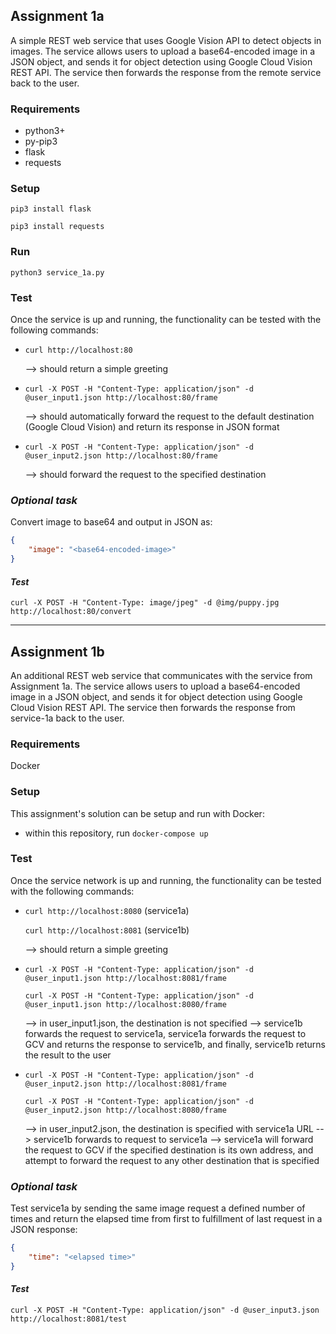 ## Assignment 1a
A simple REST web service that uses Google Vision API to detect objects in images. 
The service allows users to upload a base64-encoded image in a JSON object, and sends it for object detection using Google Cloud Vision REST API. 
The service then forwards the response from the remote service back to the user.

### Requirements
- python3+
- py-pip3 
- flask
- requests

### Setup
`pip3 install flask`

`pip3 install requests`
 
### Run
`python3 service_1a.py`

### Test
Once the service is up and running, the functionality can be tested with the following commands:

- `curl http://localhost:80`

    --> should return a simple greeting

- `curl -X POST -H "Content-Type: application/json" -d @user_input1.json http://localhost:80/frame`

    --> should automatically forward the request to the default destination (Google Cloud Vision) and return its response in JSON format
    
- `curl -X POST -H "Content-Type: application/json" -d @user_input2.json http://localhost:80/frame`
   
    --> should forward the request to the specified destination

### _Optional task_
Convert image to base64 and output in JSON as:
````JSON
{
    "image": "<base64-encoded-image>"
}
````
#### _Test_
`curl -X POST -H "Content-Type: image/jpeg" -d @img/puppy.jpg http://localhost:80/convert
`

---------------
## Assignment 1b
An additional REST web service that communicates with the service from Assignment 1a. 
The service allows users to upload a base64-encoded image in a JSON object, and sends it for object detection using Google Cloud Vision REST API. 
The service then forwards the response from service-1a back to the user.

### Requirements
Docker

### Setup
This assignment's solution can be setup and run with Docker:
- within this repository, run `docker-compose up`
 
### Test
Once the service network is up and running, the functionality can be tested with the following commands:

- `curl http://localhost:8080` (service1a)

   `curl http://localhost:8081` (service1b)

    --> should return a simple greeting

- `curl -X POST -H "Content-Type: application/json" -d @user_input1.json http://localhost:8081/frame`

    `curl -X POST -H "Content-Type: application/json" -d @user_input1.json http://localhost:8080/frame`
    
    --> in user_input1.json, the destination is not specified
    --> service1b forwards the request to service1a, 
    service1a forwards the request to GCV and returns the response to service1b, 
    and finally, service1b returns the result to the user
    
- `curl -X POST -H "Content-Type: application/json" -d @user_input2.json http://localhost:8081/frame`

    `curl -X POST -H "Content-Type: application/json" -d @user_input2.json http://localhost:8080/frame`
   
    --> in user_input2.json, the destination is specified with service1a URL
    --> service1b forwards to request to service1a
    --> service1a will forward the request to GCV if the specified destination 
    is its own address, and attempt to forward the request to any other destination that is specified

### _Optional task_
Test service1a by sending the same image request a defined number of times and return the
elapsed time from first to fulfillment of last request in a JSON response:
````JSON
{
    "time": "<elapsed time>"
}
````
#### _Test_
`curl -X POST -H "Content-Type: application/json" -d @user_input3.json http://localhost:8081/test
`